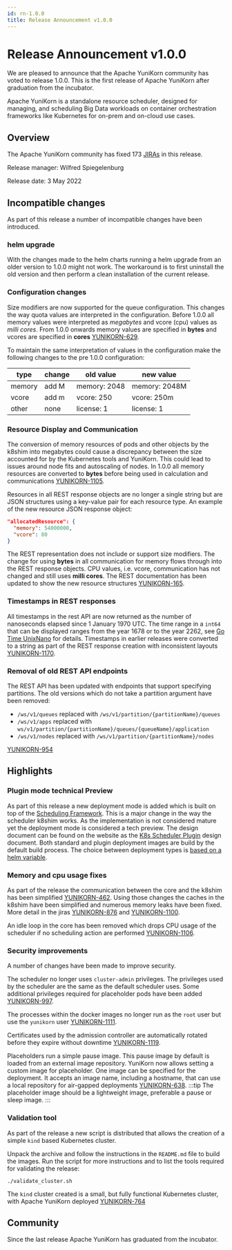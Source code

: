 ```yaml
---
id: rn-1.0.0
title: Release Announcement v1.0.0
---
```


<!--
Licensed to the Apache Software Foundation (ASF) under one
or more contributor license agreements.  See the NOTICE file
distributed with this work for additional information
regarding copyright ownership.  The ASF licenses this file
to you under the Apache License, Version 2.0 (the
"License"); you may not use this file except in compliance
with the License.  You may obtain a copy of the License at

  http://www.apache.org/licenses/LICENSE-2.0

Unless required by applicable law or agreed to in writing,
software distributed under the License is distributed on an
"AS IS" BASIS, WITHOUT WARRANTIES OR CONDITIONS OF ANY
KIND, either express or implied.  See the License for the
specific language governing permissions and limitations
under the License.
-->

# Release Announcement v1.0.0
We are pleased to announce that the Apache YuniKorn community has voted to release 1.0.0. This is the first release of Apache YuniKorn after graduation from the incubator. 

Apache YuniKorn is a standalone resource scheduler, designed for managing, and scheduling Big Data workloads on container orchestration frameworks like Kubernetes for on-prem and on-cloud use cases.

## Overview
The Apache YuniKorn community has fixed 173 [JIRAs](https://issues.apache.org/jira/issues/?filter=12350818) in this release. 

Release manager: Wilfred Spiegelenburg

Release date: 3 May 2022

## Incompatible changes
As part of this release a number of incompatible changes have been introduced.

### helm upgrade
With the changes made to the helm charts running a helm upgrade from an older version to 1.0.0 might not work.
The workaround is to first uninstall the old version and then perform a clean installation of the current release.

### Configuration changes
Size modifiers are now supported for the queue configuration. 
This changes the way quota values are interpreted in the configuration.
Before 1.0.0 all memory values were interpreted as _megabytes_ and vcore (cpu) values as _milli cores_.
From 1.0.0 onwards memory values are specified in **bytes** and vcores are specified in **cores** [YUNIKORN-629](https://issues.apache.org/jira/browse/YUNIKORN-629).

To maintain the same interpretation of values in the configuration make the following changes to the pre 1.0.0 configuration:

| type   | change | old value    | new value     |
|--------|--------|--------------|---------------|
| memory | add M  | memory: 2048 | memory: 2048M |
| vcore  | add m  | vcore: 250   | vcore: 250m   |
| other  | none   | license: 1   | license: 1    | 

### Resource Display and Communication
The conversion of memory resources of pods and other objects by the k8shim into megabytes could cause a discrepancy between the size accounted for by the Kubernetes tools and YuniKorn.
This could lead to issues around node fits and autoscaling of nodes.
In 1.0.0 all memory resources are converted to **bytes** before being used in calculation and communications [YUNIKORN-1105](https://issues.apache.org/jira/browse/YUNIKORN-1105).

Resources in all REST response objects are no longer a single string but are JSON structures using a key-value pair for each resource type.
An example of the new resource JSON response object:
```json
"allocatedResource": {
  "memory": 54000000,
  "vcore": 80
}
```
The REST representation does not include or support size modifiers. 
The change for using **bytes** in all communication for memory flows through into the REST response objects.
CPU values, i.e. vcore, communication has not changed and still uses **milli cores**.
The REST documentation has been updated to show the new resource structures [YUNIKORN-165](https://issues.apache.org/jira/browse/YUNIKORN-165).

### Timestamps in REST responses
All timestamps in the rest API are now returned as the number of nanoseconds elapsed since 1 January 1970 UTC.
The time range in a `int64` that can be displayed ranges from the year 1678 or to the year 2262, see [Go Time UnixNano](https://pkg.go.dev/time#Time.UnixNano) for details.
Timestamps in earlier releases were converted to a string as part of the REST response creation with inconsistent layouts [YUNIKORN-1170](https://issues.apache.org/jira/browse/YUNIKORN-1170).

### Removal of old REST API endpoints
The REST API has been updated with endpoints that support specifying partitions. The old versions which do not take a partition argument have been removed:

- `/ws/v1/queues` replaced with `/ws/v1/partition/{partitionName}/queues`
- `/ws/v1/apps` replaced with `ws/v1/partition/{partitionName}/queues/{queueName}/application`
- `/ws/v1/nodes` replaced with `/ws/v1/partition/{partitionName}/nodes`

[YUNIKORN-954](https://issues.apache.org/jira/browse/YUNIKORN-954)

## Highlights

### Plugin mode technical Preview
As part of this release a new deployment mode is added which is built on top of the [Scheduling Framework](https://kubernetes.io/docs/concepts/scheduling-eviction/scheduling-framework/).
This is a major change in the way the scheduler k8shim works. As the implementation is not considered mature yet the deployment mode is considered a tech preview.
The design document can be found on the website as the [K8s Scheduler Plugin](https://yunikorn.apache.org/docs/next/design/scheduler_plugin) design document.
Both standard and plugin deployment images are build by the default build process.
The choice between deployment types is [based on a helm variable](https://yunikorn.apache.org/docs/next/user_guide/deployment_modes).

### Memory and cpu usage fixes
As part of the release the communication between the core and the k8shim has been simplified [YUNIKORN-462](https://issues.apache.org/jira/browse/YUNIKORN-462).
Using those changes the caches in the k8shim have been simplified and numerous memory leaks have been fixed.
More detail in the jiras [YUNIKORN-876](https://issues.apache.org/jira/browse/YUNIKORN-876) and [YUNIKORN-1100](https://issues.apache.org/jira/browse/YUNIKORN-1100).

An idle loop in the core has been removed which drops CPU usage of the scheduler if no scheduling action are performed [YUNIKORN-1106](https://issues.apache.org/jira/browse/YUNIKORN-1106).

### Security improvements
A number of changes have been made to improve security. 

The scheduler no longer uses `cluster-admin` privileges.
The privileges used by the scheduler are the same as the default scheduler uses. 
Some additional privileges required for placeholder pods have been added [YUNIKORN-997](https://issues.apache.org/jira/browse/YUNIKORN-997).

The processes within the docker images no longer run as the `root` user but use the `yunikorn` user [YUNIKORN-1111](https://issues.apache.org/jira/browse/YUNIKORN-1111).

Certificates used by the admission controller are automatically rotated before they expire without downtime [YUNIKORN-1119](https://issues.apache.org/jira/browse/YUNIKORN-1119).

Placeholders run a simple pause image. This pause image by default is loaded from an external image repository.
YuniKorn now allows setting a custom image for placeholder. One image can be specified for the deployment.
It accepts an image name, including a hostname, that can use a local repository for air-gapped deployments [YUNIKORN-638](https://issues.apache.org/jira/browse/YUNIKORN-638). 
:::tip
The placeholder image should be a lightweight image, preferable a pause or sleep image. 
:::

### Validation tool
As part of the release a new script is distributed that allows the creation of a simple `kind` based Kubernetes cluster.

Unpack the archive and follow the instructions in the `README.md` file to build the images.
Run the script for more instructions and to list the tools required for validating the release:
```shell
./validate_cluster.sh
```
The `kind` cluster created is a small, but fully functional Kubernetes cluster, with Apache YuniKorn deployed [YUNIKORN-764](https://issues.apache.org/jira/browse/YUNIKORN-764)

## Community
Since the last release Apache YuniKorn has graduated from the incubator.
